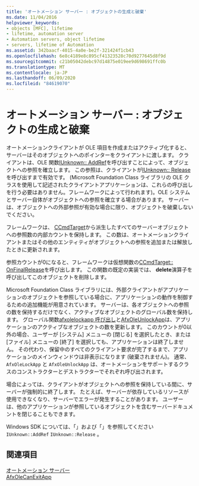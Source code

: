 ```yaml
---
title: 'オートメーション サーバー : オブジェクトの生成と破棄'
ms.date: 11/04/2016
helpviewer_keywords:
- objects [MFC], lifetime
- lifetime, automation server
- Automation servers, object lifetime
- servers, lifetime of Automation
ms.assetid: 342baacf-4015-4a0e-be2f-321424f1cb43
ms.openlocfilehash: 6e8c4189e8c895cf41323528c70d9277645d8f9d
ms.sourcegitcommit: c21b05042debc97d14875e019ee9d698691ffc0b
ms.translationtype: MT
ms.contentlocale: ja-JP
ms.lasthandoff: 06/09/2020
ms.locfileid: "84619070"
---
```

# <a name="automation-servers-object-lifetime-issues"></a>オートメーション サーバー : オブジェクトの生成と破棄

オートメーションクライアントが OLE 項目を作成またはアクティブ化すると、サーバーはそのオブジェクトへのポインターをクライアントに渡します。 クライアントは、OLE 関数[IUnknown:: AddRef](/windows/win32/api/unknwn/nf-unknwn-iunknown-addref)を呼び出すことによって、オブジェクトへの参照を確立します。 この参照は、クライアントが[IUnknown:: Release](/windows/win32/api/unknwn/nf-unknwn-iunknown-release)を呼び出すまで有効です。 (Microsoft Foundation Class ライブラリの OLE クラスを使用して記述されたクライアントアプリケーションは、これらの呼び出しを行う必要はありません。フレームワークによって行われます)。OLE システムとサーバー自体がオブジェクトへの参照を確立する場合があります。 サーバーは、オブジェクトへの外部参照が有効な場合に限り、オブジェクトを破棄しないでください。

フレームワークは、 [CCmdTarget](reference/ccmdtarget-class.md)から派生したすべてのサーバーオブジェクトへの参照数の内部カウントを保持します。 この数は、オートメーションクライアントまたはその他のエンティティがオブジェクトへの参照を追加または解放したときに更新されます。

参照カウントが0になると、フレームワークは仮想関数の[CCmdTarget:: OnFinalRelease](reference/ccmdtarget-class.md#onfinalrelease)を呼び出します。 この関数の既定の実装では、 **delete**演算子を呼び出してこのオブジェクトを削除します。

Microsoft Foundation Class ライブラリには、外部クライアントがアプリケーションのオブジェクトを参照している場合に、アプリケーションの動作を制御するための追加機能が用意されています。 サーバーは、各オブジェクトへの参照の数を保持するだけでなく、アクティブなオブジェクトのグローバル数を保持します。 グローバル関数[afxolelockapp 呼び出し](reference/application-control.md#afxolelockapp)と[AfxOleUnlockApp](reference/application-control.md#afxoleunlockapp)は、アプリケーションのアクティブなオブジェクトの数を更新します。 このカウントが0以外の場合、ユーザーが [システム] メニューの [閉じる] を選択したとき、または [ファイル] メニューの [終了] を選択しても、アプリケーションは終了しません。 その代わり、保留中のすべてのクライアント要求が完了するまで、アプリケーションのメインウィンドウは非表示になります (破棄されません)。 通常、 `AfxOleLockApp` と `AfxOleUnlockApp` は、オートメーションをサポートするクラスのコンストラクターとデストラクターでそれぞれ呼び出されます。

場合によっては、クライアントがオブジェクトへの参照を保持している間に、サーバーが強制的に終了します。 たとえば、サーバーが依存しているリソースが使用できなくなり、サーバーでエラーが発生することがあります。 ユーザーは、他のアプリケーションが参照しているオブジェクトを含むサーバードキュメントを閉じることもできます。

Windows SDK については、「」および「」を参照してください `IUnknown::AddRef` `IUnknown::Release` 。

## <a name="see-also"></a>関連項目

[オートメーション サーバー](automation-servers.md)<br/>
[AfxOleCanExitApp](reference/application-control.md#afxolecanexitapp)

